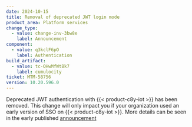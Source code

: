 ```yaml
---
date: 2024-10-15
title: Removal of deprecated JWT login mode
product_area: Platform services
change_type:
  - value: change-inv-3bw8e
    label: Announcement
component:
  - value: q3kclF6pO
    label: Authentication
build_artifact:
  - value: tc-QHwMfWtBk7
    label: cumulocity
ticket: MTM-58756
version: 10.20.596.0
---
```

Deprecated JWT authentication with {{< product-c8y-iot >}} has been removed.
This change will only impact you if your organization used an early version of SSO on {{< product-c8y-iot >}}.
More details can be seen in the early published [announcement](https://cumulocity.com/docs/change-logs/?#cumulocity-10-20-removal-of-deprecated-jwt-login-mode)

